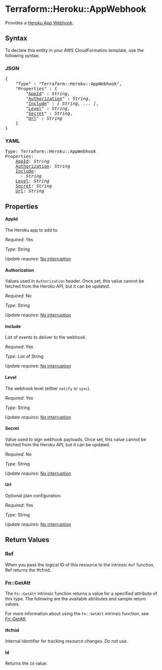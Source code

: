 # Terraform::Heroku::AppWebhook

Provides a [Heroku App Webhook](https://devcenter.heroku.com/categories/app-webhooks).

## Syntax

To declare this entity in your AWS CloudFormation template, use the following syntax:

### JSON

<pre>
{
    "Type" : "Terraform::Heroku::AppWebhook",
    "Properties" : {
        "<a href="#appid" title="AppId">AppId</a>" : <i>String</i>,
        "<a href="#authorization" title="Authorization">Authorization</a>" : <i>String</i>,
        "<a href="#include" title="Include">Include</a>" : <i>[ String, ... ]</i>,
        "<a href="#level" title="Level">Level</a>" : <i>String</i>,
        "<a href="#secret" title="Secret">Secret</a>" : <i>String</i>,
        "<a href="#url" title="Url">Url</a>" : <i>String</i>
    }
}
</pre>

### YAML

<pre>
Type: Terraform::Heroku::AppWebhook
Properties:
    <a href="#appid" title="AppId">AppId</a>: <i>String</i>
    <a href="#authorization" title="Authorization">Authorization</a>: <i>String</i>
    <a href="#include" title="Include">Include</a>: <i>
      - String</i>
    <a href="#level" title="Level">Level</a>: <i>String</i>
    <a href="#secret" title="Secret">Secret</a>: <i>String</i>
    <a href="#url" title="Url">Url</a>: <i>String</i>
</pre>

## Properties

#### AppId

The Heroku app to add to.

_Required_: Yes

_Type_: String

_Update requires_: [No interruption](https://docs.aws.amazon.com/AWSCloudFormation/latest/UserGuide/using-cfn-updating-stacks-update-behaviors.html#update-no-interrupt)

#### Authorization

Values used in `Authorization` header. Once set, this value cannot be fetched from the Heroku API, but it can be updated.

_Required_: No

_Type_: String

_Update requires_: [No interruption](https://docs.aws.amazon.com/AWSCloudFormation/latest/UserGuide/using-cfn-updating-stacks-update-behaviors.html#update-no-interrupt)

#### Include

List of events to deliver to the webhook.

_Required_: Yes

_Type_: List of String

_Update requires_: [No interruption](https://docs.aws.amazon.com/AWSCloudFormation/latest/UserGuide/using-cfn-updating-stacks-update-behaviors.html#update-no-interrupt)

#### Level

The webhook level (either `notify` or `sync`).

_Required_: Yes

_Type_: String

_Update requires_: [No interruption](https://docs.aws.amazon.com/AWSCloudFormation/latest/UserGuide/using-cfn-updating-stacks-update-behaviors.html#update-no-interrupt)

#### Secret

Value used to sign webhook payloads. Once set, this value cannot be fetched from the Heroku API, but it can be updated.

_Required_: No

_Type_: String

_Update requires_: [No interruption](https://docs.aws.amazon.com/AWSCloudFormation/latest/UserGuide/using-cfn-updating-stacks-update-behaviors.html#update-no-interrupt)

#### Url

Optional plan configuration.

_Required_: Yes

_Type_: String

_Update requires_: [No interruption](https://docs.aws.amazon.com/AWSCloudFormation/latest/UserGuide/using-cfn-updating-stacks-update-behaviors.html#update-no-interrupt)

## Return Values

### Ref

When you pass the logical ID of this resource to the intrinsic `Ref` function, Ref returns the tfcfnid.

### Fn::GetAtt

The `Fn::GetAtt` intrinsic function returns a value for a specified attribute of this type. The following are the available attributes and sample return values.

For more information about using the `Fn::GetAtt` intrinsic function, see [Fn::GetAtt](https://docs.aws.amazon.com/AWSCloudFormation/latest/UserGuide/intrinsic-function-reference-getatt.html).

#### tfcfnid

Internal identifier for tracking resource changes. Do not use.

#### Id

Returns the <code>Id</code> value.

